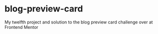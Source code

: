 # blog-preview-card
My twelfth project and solution to the blog preview card challenge over at Frontend Mentor
